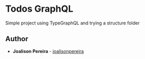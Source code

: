 <h1 align="left">
  <strong>Todos GraphQL</strong>
</h1>

<p align="left">
  Simple project using TypeGraphQL and trying a structure folder
</p>

## Author

- **Joalison Pereira** - [joalisonpereira](https://github.com/joalisonpereira)
